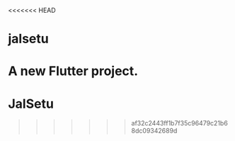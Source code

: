 <<<<<<< HEAD
# jalsetu

A new Flutter project.
=======
# JalSetu
>>>>>>> af32c2443ff1b7f35c96479c21b68dc09342689d
